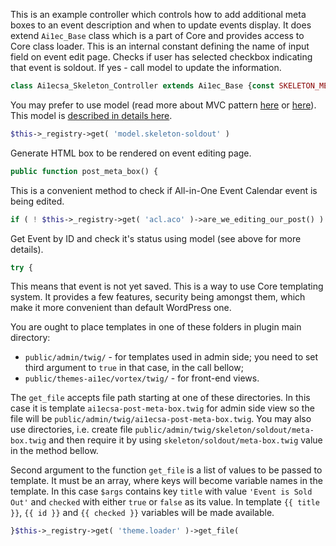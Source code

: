 This is an example controller which controls how to add additional meta boxes
to an event description and when to update events display.
It does extend `Ai1ec_Base` class which is a part of Core and provides access
to Core class loader.
This is an internal constant defining the name of input field on event
edit page.
Checks if user has selected checkbox indicating that event is soldout.
If yes - call model to update the information.
```php
class Ai1ecsa_Skeleton_Controller extends Ai1ec_Base {const SKELETON_META_CHECKBOX = 'ai1ecsa-skeleton-soldout';public function handle_save_event( Ai1ec_Event $event ) {
```
You may prefer to use model (read more about MVC pattern
[here](http://en.wikipedia.org/wiki/Model%E2%80%93view%E2%80%93controller)
or [here](http://martinfowler.com/tags/model-view-controller.html)).
This model is [described in details here](../model/skeleton-soldout.md).
```php
$this->_registry->get( 'model.skeleton-soldout' )
```
Generate HTML box to be rendered on event editing page.
```php
public function post_meta_box() {
```
This is a convenient method to check if All-in-One Event Calendar
event is being edited.
```php
if ( ! $this->_registry->get( 'acl.aco' )->are_we_editing_our_post() ) {
```
Get Event by ID and check it's status using model (see above for
more details).
```php
try {
```
This means that event is not yet saved.
This is a way to use Core templating system. It provides a few features,
security being amongst them, which make it more convenient than default
WordPress one.

You are ought to place templates in one of these folders in plugin
main directory:
* `public/admin/twig/` - for templates used in admin side; you need
to set third argument to `true` in that case, in the call bellow;
* `public/themes-ai1ec/vortex/twig/` - for front-end views.

The `get_file` accepts file path starting at one of these directories.
In this case it is template `ai1ecsa-post-meta-box.twig` for admin side
view so the file will be `public/admin/twig/ai1ecsa-post-meta-box.twig`.
You may also use directories, i.e. create file
`public/admin/twig/skeleton/soldout/meta-box.twig` and then require it
by using `skeleton/soldout/meta-box.twig` value in the method bellow.

Second argument to the function `get_file` is a list of values to be
passed to template. It must be an array, where keys will become variable
names in the template. In this case `$args` contains key `title` with
value `'Event is Sold Out'` and `checked` with either `true` or `false`
as its value. In template `{{ title }}`, `{{ id }}` and `{{ checked }}`
variables will be made available.
```php
}$this->_registry->get( 'theme.loader' )->get_file(
```